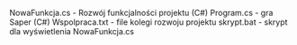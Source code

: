 NowaFunkcja.cs - Rozwój funkcjalności projektu  (C#)
Program.cs - gra Saper (C#)
Wspolpraca.txt - file kolegi rozwoju projektu
skrypt.bat - skrypt dla wyświetlenia NowaFunkcja.cs 